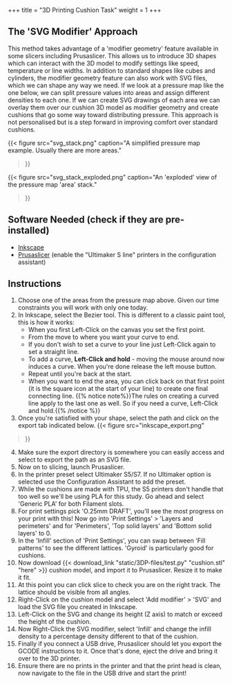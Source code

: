 +++
title = "3D Printing Cushion Task"
weight = 1
+++

## The 'SVG Modifier' Approach
This method takes advantage of a 'modifier geometry' feature available in some slicers including Prusaslicer. This allows us to introduce 3D shapes which can interact with the 3D model to modify settings like speed, temperature or line widths. In addition to standard shapes like cubes and cylinders, the modifier geometry feature can also work with SVG files, which we can shape any way we need. If we look at a pressure map like the one below, we can split pressure values into areas and assign different densities to each one. If we can create SVG drawings of each area we can overlay them over our cushion 3D model as modifier geometry and create cushions that go some way toward distributing pressure. This approach is not personalised but is a step forward in improving comfort over standard cushions.

{{< figure 
    src="svg_stack.png" 
    caption="A simplified pressure map example. Usually there are more areas." 
>}}

{{< figure 
    src="svg_stack_exploded.png" 
    caption="An 'exploded' view of the pressure map 'area' stack." 
>}}

## Software Needed (check if they are pre-installed)
- [Inkscape](https://inkscape.org)
- [Prusaslicer](https://www.prusa3d.com/page/prusaslicer_424/) (enable the "Ultimaker S line" printers in the configuration assistant)

## Instructions
1. Choose one of the areas from the pressure map above. Given our time constraints you will work with only one today.
2. In Inkscape, select the Bezier tool. This is different to a classic paint tool, this is how it works:
    - When you first Left-Click on the canvas you set the first point.
    - From the move to where you want your curve to end.
    - If you don't wish to set a curve to your line just Left-Click again to set a straight line.
    - To add a curve, **Left-Click and hold** - moving the mouse around now induces a curve. When you're done release the left mouse button.
    - Repeat until you're back at the start.
    - When you want to end the area, you can click back on that first point (it is the square icon at the start of your line) to create one final connecting line.
    {{% notice note%}}The rules on creating a curved line apply to the last one as well. So if you need a curve, Left-Click and hold.{{% /notice %}}
3. Once you're satisfied with your shape, select the path and click on the export tab indicated below.
{{< figure 
    src="inkscape_export.png"
>}}
4. Make sure the export directory is somewhere you can easily access and select to export the path as an SVG file.
5. Now on to slicing, launch Prusaslicer.
6. In the printer preset select Ultimaker S5/S7. If no Ultimaker option is selected use the Configuration Assistant to add the preset.
7. While the cushions are made with TPU, the S5 printers don't handle that too well so we'll be using PLA for this study. Go ahead and select 'Generic PLA' for both Filament slots. 
8. For print settings pick 'O.25mm DRAFT', you'll see the most progress on your print with this! Now go into 'Print Settings' > 'Layers and perimeters' and for 'Perimeters', 'Top solid layers' and 'Bottom solid layers' to 0.
9. In the 'Infill' section of 'Print Settings', you can swap between 'Fill patterns' to see the different lattices. 'Gyroid' is particularly good for cushions.
10. Now download {{< download_link "static/3DP-files/test.py" "cushion.stl" "here" >}} cushion model, and import it to Prusaslicer. Resize it to make it fit.
11. At this point you can click slice to check you are on the right track. The lattice should be visible from all angles.
12. Right-Click on the cushion model and select 'Add modifier' > 'SVG' and load the SVG file you created in Inkscape.
13. Left-Click on the SVG and change its height (Z axis) to match or exceed the height of the cushion.
14. Now Right-Click the SVG modifier, select 'Infill' and change the infill density to a percentage density different to that of the cushion.
15. Finally if you connect a USB drive, Prusaslicer should let you export the GCODE instructions to it. Once that's done, eject the drive and bring it over to the 3D printer.
16. Ensure there are no prints in the printer and that the print head is clean, now navigate to the file in the USB drive and start the print!